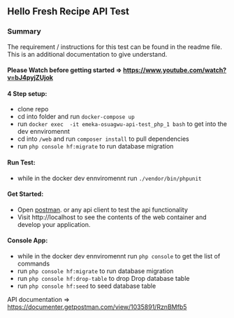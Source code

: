 ## Hello Fresh Recipe API Test


### Summary
The requirement / instructions for this test can be found in the readme file. This is an additional documentation to give understand.


#### Please Watch before getting started => ​https://www.youtube.com/watch?v=bJ4pyjZUjok


#### 4 Step setup:
- clone repo
- cd into folder and run ```docker-compose up```
- run ```docker exec  -it emeka-osuagwu-api-test_php_1 bash``` to get into the dev ennviromennt
- cd into ```/web``` and run ```composer install``` to pull dependencies
- run ```php console hf:migrate``` to run database migration

#### Run Test:
  - while in the docker dev ennviromennt run ```./vendor/bin/phpunit``` 


#### Get Started:
- Open [postman](https://www.getpostman.com/apps). or any api client to test the api functionality
- Visit http://localhost to see the contents of the web container and develop your application.

#### Console App:
- while in the docker dev ennviromennt run ```php console``` to get the list of commands
- run ```php console hf:migrate``` to run database migration
- run ```php console hf:drop-table``` to drop  Drop database table
- run ```php console hf:seed``` to seed database table

API documentation => ​https://documenter.getpostman.com/view/1035891/RznBMfb5




